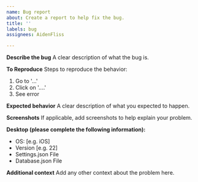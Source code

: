 ```yaml
---
name: Bug report
about: Create a report to help fix the bug.
title: ''
labels: bug
assignees: AidenFliss

---
```


**Describe the bug**
A clear description of what the bug is.

**To Reproduce**
Steps to reproduce the behavior:
1. Go to '...'
2. Click on '....'
3. See error

**Expected behavior**
A clear description of what you expected to happen.

**Screenshots**
If applicable, add screenshots to help explain your problem.

**Desktop (please complete the following information):**
 - OS: [e.g. iOS]
 - Version [e.g. 22]
 - Settings.json File
 - Database.json File

**Additional context**
Add any other context about the problem here.
